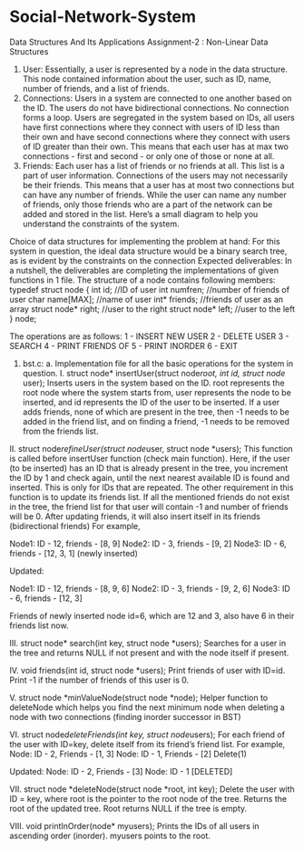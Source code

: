 # Social-Network-System
Data Structures And Its Applications Assignment-2 : Non-Linear Data Structures

1. User: Essentially, a user is represented by a node in the data structure. This
node contained information about the user, such as ID, name, number of
friends, and a list of friends.
2. Connections: Users in a system are connected to one another based on the
ID. The users do not have bidirectional connections. No connection forms a
loop. Users are segregated in the system based on IDs, all users have first
connections where they connect with users of ID less than their own and have
second connections where they connect with users of ID greater than their
own. This means that each user has at max two connections - first and
second - or only one of those or none at all.
3. Friends: Each user has a list of friends or no friends at all. This list is a part of
user information. Connections of the users may not necessarily be their
friends. This means that a user has at most two connections but can have any
number of friends. While the user can name any number of friends, only those
friends who are a part of the network can be added and stored in the list.
Here’s a small diagram to help you understand the constraints of the system.

Choice of data structures for implementing the problem at hand:
For this system in question, the ideal data structure would be a binary search tree, as
is evident by the constraints on the connection
Expected deliverables:
In a nutshell, the deliverables are completing the implementations of given
functions in 1 file.
The structure of a node contains following members:
typedef struct node
{
int id; //ID of user
int numfren; //number of friends of user
char name[MAX]; //name of user
int* friends; //friends of user as an array
struct node* right; //user to the right
struct node* left; //user to the left
} node;

The operations are as follows:
1 - INSERT NEW USER
2 - DELETE USER
3 - SEARCH
4 - PRINT FRIENDS OF
5 - PRINT INORDER
6 - EXIT

1. bst.c:
a. Implementation file for all the basic operations for the system in question.
I. struct node* insertUser(struct node*root, int id, struct node*
user); Inserts users in the system based on the ID. root represents
the root node where the system starts from, user represents the node
to be inserted, and id represents the ID of the user to be inserted.
If a user adds friends, none of which are present in the tree, then -1
needs to be added in the friend list, and on finding a friend, -1 needs to
be removed from the friends list.

II. struct node*refineUser(struct node*user, struct node *users); This
function is called before insertUser function (check main function).
Here, if the user (to be inserted) has an ID that is already present in
the tree, you increment the ID by 1 and check again, until the next
nearest available ID is found and inserted. This is only for IDs that are
repeated. The other requirement in this function is to update its friends
list. If all the mentioned friends do not exist in the tree, the friend list for
that user will contain -1 and number of friends will be 0. After updating
friends, it will also insert itself in its friends (bidirectional friends)
For example,

Node1: ID - 12, friends - [8, 9]
Node2: ID - 3, friends - [9, 2]
Node3: ID - 6, friends - [12, 3, 1] (newly inserted)

Updated:

Node1: ID - 12, friends - [8, 9, 6]
Node2: ID - 3, friends - [9, 2, 6]
Node3: ID - 6, friends - [12, 3]

Friends of newly inserted node id=6, which are 12 and 3, also have 6 in their friends
list now.

III. struct node* search(int key, struct node *users); Searches for a
user in the tree and returns NULL if not present and with the node
itself if present.

IV. void friends(int id, struct node *users); Print friends of user with
ID=id. Print -1 if the number of friends of this user is 0.

V. struct node *minValueNode(struct node *node); Helper function to
deleteNode which helps you find the next minimum node when
deleting a node with two connections (finding inorder successor in
BST)

VI. struct node*deleteFriends(int key, struct node*users); For each
friend of the user with ID=key, delete itself from its friend’s friend list.
For example, Node: ID - 2, Friends - [1, 3]
Node: ID - 1, Friends - [2]
Delete(1)

Updated: Node: ID - 2, Friends - [3]
Node: ID - 1 [DELETED]

VII. struct node *deleteNode(struct node *root, int key); Delete the
user with ID = key, where root is the pointer to the root node of the
tree. Returns the root of the updated tree. Root returns NULL if the
tree is empty.

VIII. void printInOrder(node* myusers); Prints the IDs of all users in
ascending order (inorder). myusers points to the root.
